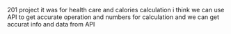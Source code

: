 201 project it was for health care and calories calculation i think we can use API to get accurate operation and numbers for calculation and we can get accurat info and data from API 
